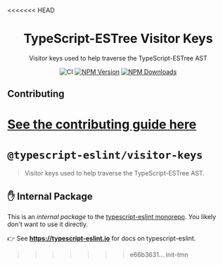 <<<<<<< HEAD
<h1 align="center">TypeScript-ESTree Visitor Keys</h1>

<p align="center">Visitor keys used to help traverse the TypeScript-ESTree AST</p>

<p align="center">
    <img src="https://github.com/typescript-eslint/typescript-eslint/workflows/CI/badge.svg" alt="CI" />
    <a href="https://www.npmjs.com/package/@typescript-eslint/visitor-keys"><img src="https://img.shields.io/npm/v/@typescript-eslint/visitor-keys.svg?style=flat-square" alt="NPM Version" /></a>
    <a href="https://www.npmjs.com/package/@typescript-eslint/visitor-keys"><img src="https://img.shields.io/npm/dm/@typescript-eslint/visitor-keys.svg?style=flat-square" alt="NPM Downloads" /></a>
</p>

## Contributing

[See the contributing guide here](../../CONTRIBUTING.md)
=======
# `@typescript-eslint/visitor-keys`

> Visitor keys used to help traverse the TypeScript-ESTree AST.

## ✋ Internal Package

This is an _internal package_ to the [typescript-eslint monorepo](https://github.com/typescript-eslint/typescript-eslint).
You likely don't want to use it directly.

👉 See **https://typescript-eslint.io** for docs on typescript-eslint.
>>>>>>> e66b3631... init-tmn
